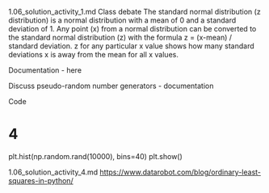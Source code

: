 1.06_solution_activity_1.md
Class debate
The standard normal distribution (z distribution) is a normal distribution with a mean of 0 and a standard deviation of 1. Any point (x) from a normal distribution can be converted to the standard normal distribution (z) with the formula z = (x-mean) / standard deviation. z for any particular x value shows how many standard deviations x is away from the mean for all x values.

Documentation - here

Discuss pseudo-random number generators - documentation

Code
# 4
plt.hist(np.random.rand(10000), bins=40)
plt.show()


1.06_solution_activity_4.md
https://www.datarobot.com/blog/ordinary-least-squares-in-python/

